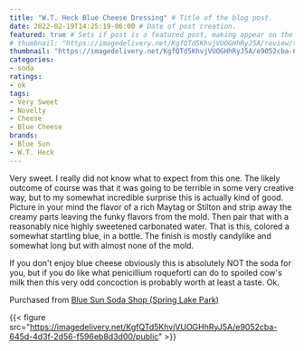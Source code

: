 ```yaml
---
title: "W.T. Heck Blue Cheese Dressing" # Title of the blog post.
date: 2022-02-19T14:25:19-06:00 # Date of post creation.
featured: true # Sets if post is a featured post, making appear on the home page side bar.
# thumbnail: "https://imagedelivery.net/KgfQTd5KhvjVUOGHhRyJ5A/review/thumbs/wt-heck-blue-cheese-dressing.jpg" # Sets thumbnail image appearing inside card on homepage.
thumbnail: "https://imagedelivery.net/KgfQTd5KhvjVUOGHhRyJ5A/e9052cba-645d-4d3f-2d56-f596eb8d3d00/thumb"
categories:
- soda
ratings:
- ok
tags:
- Very Sweet
- Novelty
- Cheese
- Blue Cheese
brands:
- Blue Sun
- W.T. Heck
---
```


Very sweet. I really did not know what to expect from this one. The likely outcome of course was that it was going to be terrible in some very creative way, but to my somewhat incredible surprise this is actually kind of good. Picture in your mind the flavor of a rich Maytag or Stilton and strip away the creamy parts leaving the funky flavors from the mold. Then pair that with a reasonably nice highly sweetened carbonated water. That is this, colored a somewhat startling blue, in a bottle. The finish is mostly candylike and somewhat long but with almost none of the mold.

If you don't enjoy blue cheese obviously this is absolutely NOT the soda for you, but if you do like what penicillium roqueforti can do to spoiled cow's milk then this very odd concoction is probably worth at least a taste. Ok.

Purchased from [Blue Sun Soda Shop (Spring Lake Park)](https://bluesunsodashop.com/)

{{< figure src="https://imagedelivery.net/KgfQTd5KhvjVUOGHhRyJ5A/e9052cba-645d-4d3f-2d56-f596eb8d3d00/public" >}}
